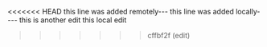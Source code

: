 <<<<<<< HEAD
this line was added remotely---
this line was added locally----
this is another edit
this local edit
>>>>>>> cffbf2f (edit)
